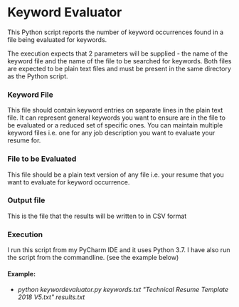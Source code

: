 # Keyword Evaluator

This Python script reports the number of keyword occurrences found in a file being evaluated for keywords.

The execution expects that 2 parameters will be supplied - the name of the keyword file and 
the name of the file to be searched for keywords. Both files are expected to be plain text files and 
must be present in the same directory as the Python script.

### Keyword File
This file should contain keyword entries on separate lines in the plain text file. It can represent general 
keywords you want to ensure are in the file to be evaluated or a reduced set of specific ones. You can 
maintain multiple keyword files i.e. one for any job description you want to evaluate your resume for.

### File to be Evaluated 
This file should be a plain text version of any file i.e. your resume that you want to evaluate for keyword
occurrence.

### Output file
This is the file that the results will be written to in CSV format

### Execution
I run this script from my PyCharm IDE and it uses Python 3.7. I have also run the script from the commandline.
(see the example below)

#### Example:
* _python keywordevaluator.py keywords.txt "Technical Resume Template 2018 V5.txt" results.txt_

